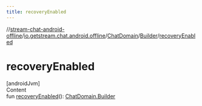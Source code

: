 ```yaml
---
title: recoveryEnabled
---
```

//[stream-chat-android-offline](../../../../index.md)/[io.getstream.chat.android.offline](../../index.md)/[ChatDomain](../index.md)/[Builder](index.md)/[recoveryEnabled](recoveryEnabled.md)



# recoveryEnabled  
[androidJvm]  
Content  
fun [recoveryEnabled](recoveryEnabled.md)(): [ChatDomain.Builder](index.md)  




